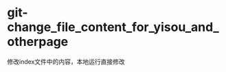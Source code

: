 git-change_file_content_for_yisou_and_otherpage
===============================================

修改index文件中的内容，本地运行直接修改
